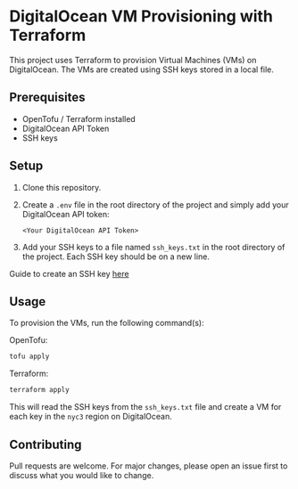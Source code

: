 # DigitalOcean VM Provisioning with Terraform

This project uses Terraform to provision Virtual Machines (VMs) on DigitalOcean. The VMs are created using SSH keys stored in a local file.

## Prerequisites

- OpenTofu / Terraform installed
- DigitalOcean API Token
- SSH keys

## Setup

1. Clone this repository.
2. Create a `.env` file in the root directory of the project and simply add your DigitalOcean API token:

    ```text
    <Your DigitalOcean API Token>
    ```

3. Add your SSH keys to a file named `ssh_keys.txt` in the root directory of the project. Each SSH key should be on a new line.

Guide to create an SSH key [here](https://docs.github.com/en/authentication/connecting-to-github-with-ssh/generating-a-new-ssh-key-and-adding-it-to-the-ssh-agent)

## Usage

To provision the VMs, run the following command(s):

OpenTofu:

```sh
tofu apply
```

Terraform:

```sh
terraform apply
```

This will read the SSH keys from the `ssh_keys.txt` file and create a VM for each key in the `nyc3` region on DigitalOcean.

## Contributing

Pull requests are welcome. For major changes, please open an issue first to discuss what you would like to change.
